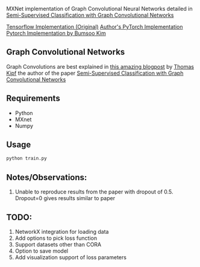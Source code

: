 MXNet implementation of Graph Convolutional Neural Networks detailed in [Semi-Supervised Classification with Graph Convolutional Networks](https://arxiv.org/abs/1609.02907)


[Tensorflow Implementation (Original)](https://github.com/tkipf/gcn)
[Author's PyTorch Implementation](https://github.com/tkipf/pygcn)
[Pytorch Implementation by Bumsoo Kim](https://github.com/meliketoy/graph-cnn.pytorch)

## Graph Convolutional Networks
Graph Convolutions are best explained in [this amazing blogpost](https://tkipf.github.io/graph-convolutional-networks/) by [Thomas Kipf](https://twitter.com/thomaskipf?lang=en)
the author of the paper [Semi-Supervised Classification with Graph Convolutional Networks](https://arxiv.org/abs/1609.02907)

## Requirements
- Python
- MXnet
- Numpy

## Usage
```bash
python train.py
```

## Notes/Observations:
1. Unable to reproduce results from the paper with dropout of 0.5. Dropout=0 gives results similar to paper

## TODO:
1. NetworkX integration for loading data
2. Add options to pick loss function
3. Support datasets other than CORA
4. Option to save model
5. Add visualization support of loss parameters

